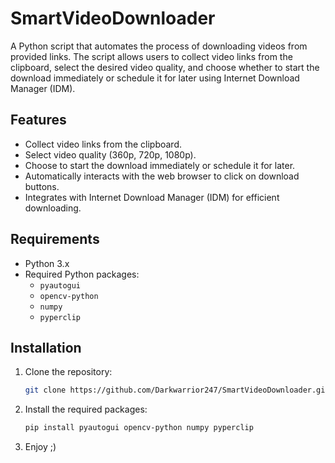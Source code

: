 # SmartVideoDownloader
A Python script that automates the process of downloading videos from provided links. The script allows users to collect video links from the clipboard, select the desired video quality, and choose whether to start the download immediately or schedule it for later using Internet Download Manager (IDM).

## Features
- Collect video links from the clipboard.
- Select video quality (360p, 720p, 1080p).
- Choose to start the download immediately or schedule it for later.
- Automatically interacts with the web browser to click on download buttons.
- Integrates with Internet Download Manager (IDM) for efficient downloading.

## Requirements
- Python 3.x
- Required Python packages:
  - `pyautogui`
  - `opencv-python`
  - `numpy`
  - `pyperclip`

## Installation

1. Clone the repository:

   ```bash
   git clone https://github.com/Darkwarrior247/SmartVideoDownloader.git

2. Install the required packages:
   ```bash
   pip install pyautogui opencv-python numpy pyperclip

3. Enjoy ;)

